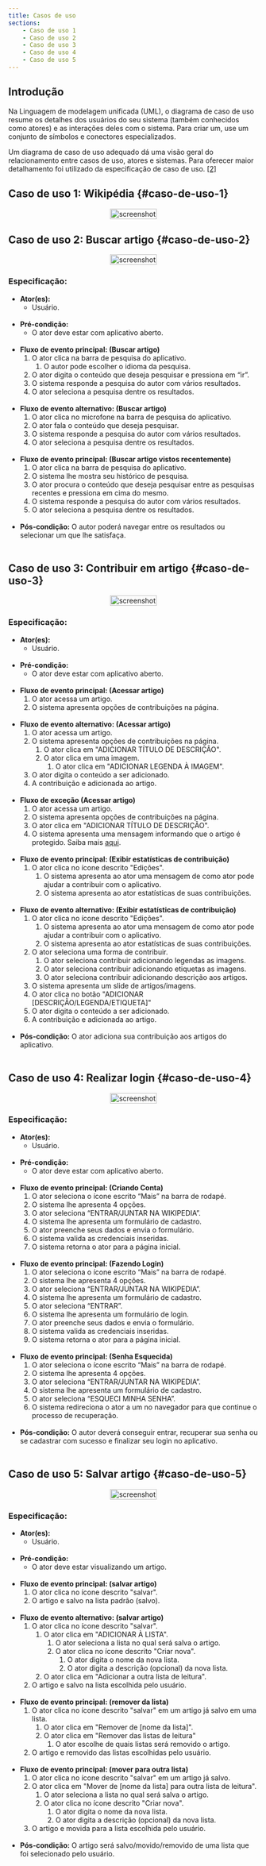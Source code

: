 ```yaml
---
title: Casos de uso
sections:
    - Caso de uso 1
    - Caso de uso 2
    - Caso de uso 3
    - Caso de uso 4
    - Caso de uso 5
---
```


## Introdução

Na Linguagem de modelagem unificada (UML), o diagrama de caso de uso resume os detalhes dos usuários do seu sistema (também conhecidos como atores) e as interações deles com o sistema. Para criar um, use um conjunto de símbolos e conectores especializados.

Um diagrama de caso de uso adequado dá uma visão geral do relacionamento entre casos de uso, atores e sistemas. Para oferecer maior detalhamento foi utilizado da especificação de caso de uso. [[2]](#label2)

## Caso de uso 1: Wikipédia {#caso-de-uso-1}

<div class="screenshot-holder" style="display: flex; justify-content: center;">
<a href="assets/images/casosdeuso/Wikipédia.png" data-title="Caso de uso do Wikipédia" data-toggle="lightbox">
<img class="img-responsive" src="assets/images/casosdeuso/Wikipédia.png" alt="screenshot" style="width: 100%" />
</a>
<a class="mask" href="assets/images/casosdeuso/Wikipédia.png" data-title="Caso de uso do Wikipédia" data-toggle="lightbox"><i class="icon fa fa-search-plus"></i>
</a>
</div>

## Caso de uso 2: Buscar artigo {#caso-de-uso-2}

<div class="screenshot-holder" style="display: flex; justify-content: center;">
<a href="assets/images/casosdeuso/Buscar_artigo.png" data-title="Caso de uso buscar artigo" data-toggle="lightbox">
<img class="img-responsive" src="assets/images/casosdeuso/Buscar_artigo.png" alt="screenshot" style="width: 100%" />
</a>
<a class="mask" href="assets/images/casosdeuso/Buscar_artigo.png" data-title="Caso de uso buscar artigo" data-toggle="lightbox"><i class="icon fa fa-search-plus"></i>
</a>
</div>

### Especificação:

* **Ator(es):**
    * Usuário.
    <br><br>
* **Pré-condição:**
    * O ator deve estar com aplicativo aberto.
    <br><br>
* **Fluxo de evento principal: (Buscar artigo)**
    1. O ator clica na barra de pesquisa do aplicativo.
        1. O autor pode escolher o idioma da pesquisa.
    2. O ator digita o conteúdo que deseja pesquisar e pressiona em “ir”.
    3. O sistema responde a pesquisa do autor com vários resultados.
    4. O ator seleciona a pesquisa dentre os resultados.
    <br><br>
* **Fluxo de evento alternativo: (Buscar artigo)**
    1. O ator clica no microfone na barra de pesquisa do aplicativo.
    2. O ator fala o conteúdo que deseja pesquisar.
    3. O sistema responde a pesquisa do autor com vários resultados.
    4. O ator seleciona a pesquisa dentre os resultados.
    <br><br>
* **Fluxo de evento principal: (Buscar artigo vistos recentemente)**
    1. O ator clica na barra de pesquisa do aplicativo.
    2. O sistema lhe mostra seu histórico de pesquisa.
    3. O ator procura o conteúdo que deseja pesquisar entre as pesquisas recentes e pressiona em cima do mesmo.
    4. O sistema responde a pesquisa do autor com vários resultados.
    5. O ator seleciona a pesquisa dentre os resultados.
    <br><br>
* **Pós-condição:**
    O autor poderá navegar entre os resultados ou selecionar um que lhe satisfaça.
    <br><br>

## Caso de uso 3: Contribuir em artigo {#caso-de-uso-3}

<div class="screenshot-holder" style="display: flex; justify-content: center;">
<a href="assets/images/casosdeuso/Contribuir_em_artigo.png" data-title="Caso de uso contribuir em artigo" data-toggle="lightbox">
<img class="img-responsive" src="assets/images/casosdeuso/Contribuir_em_artigo.png" alt="screenshot" style="width: 100%" />
</a>
<a class="mask" href="assets/images/casosdeuso/Contribuir_em_artigo.png" data-title="Caso de uso contribuir em artigo" data-toggle="lightbox"><i class="icon fa fa-search-plus"></i>
</a>
</div>

### Especificação:

* **Ator(es):**
    * Usuário.
    <br><br>
* **Pré-condição:**
    * O ator deve estar com aplicativo aberto.
    <br><br>
* **Fluxo de evento principal: (Acessar artigo)**
    1. O ator acessa um artigo.
    2. O sistema apresenta opções de contribuições na página.
    <br><br>
* **Fluxo de evento alternativo: (Acessar artigo)**
    1. O ator acessa um artigo.
    2. O sistema apresenta opções de contribuições na página.
        1. O ator clica em "ADICIONAR TÍTULO DE DESCRIÇÂO".
        2. O ator clica em uma imagem.
            1. O ator clica em "ADICIONAR LEGENDA À IMAGEM".
    3. O ator digita o conteúdo a ser adicionado.
    4. A contribuição e adicionada ao artigo.
    <br><br>
* **Fluxo de exceção (Acessar artigo)**
    1. O ator acessa um artigo.
    2. O sistema apresenta opções de contribuições na página.
    3. O ator clica em "ADICIONAR TÍTULO DE DESCRIÇÃO".
    4. O sistema apresenta uma mensagem informando que o artigo é protegido. Saiba mais [aqui](https://pt.wikipedia.org/wiki/Wikip%C3%A9dia:P%C3%A1gina_protegida).
    <br><br>
* **Fluxo de evento principal: (Exibir estatísticas de contribuição)**
    1. O ator clica no ícone descrito "Edições".
        1. O sistema apresenta ao ator uma mensagem de como ator pode ajudar a contribuir com o aplicativo.
        2. O sistema apresenta ao ator estatísticas de suas contribuições.
    <br><br>
* **Fluxo de evento alternativo: (Exibir estatísticas de contribuição)**
    1. O ator clica no ícone descrito "Edições".
        1. O sistema apresenta ao ator uma mensagem de como ator pode ajudar a contribuir com o aplicativo.
        2. O sistema apresenta ao ator estatísticas de suas contribuições.
    2. O ator seleciona uma forma de contribuir.
        1. O ator seleciona contribuir adicionando legendas as imagens.
        2. O ator seleciona contribuir adicionando etiquetas as imagens.
        3. O ator seleciona contribuir adicionando descrição aos artigos.
    3. O sistema apresenta um slide de artigos/imagens.
    4. O ator clica no botão "ADICIONAR [DESCRIÇÃO/LEGENDA/ETIQUETA]"
    5. O ator digita o conteúdo a ser adicionado.
    6. A contribuição e adicionada ao artigo.
    <br><br>
* **Pós-condição:**
    O ator adiciona sua contribuição aos artigos do aplicativo.
    <br><br>

## Caso de uso 4: Realizar login {#caso-de-uso-4}

<div class="screenshot-holder" style="display: flex; justify-content: center;">
<a href="assets/images/casosdeuso/Realizar_login_.png" data-title="Caso de uso realizar login" data-toggle="lightbox">
<img class="img-responsive" src="assets/images/casosdeuso/Realizar_login_.png" alt="screenshot" style="width: 100%" />
</a>
<a class="mask" href="assets/images/casosdeuso/Realizar_login_.png" data-title="Caso de uso realizar login" data-toggle="lightbox"><i class="icon fa fa-search-plus"></i>
</a>
</div>

### Especificação:

* **Ator(es):**
    * Usuário.
    <br><br>
* **Pré-condição:**
    * O ator deve estar com aplicativo aberto.
    <br><br>
* **Fluxo de evento principal: (Criando Conta)**
    1. O ator seleciona o ícone escrito “Mais” na barra de rodapé.
    2. O sistema lhe apresenta 4 opções.
    3. O ator seleciona “ENTRAR/JUNTAR NA WIKIPEDIA”.
    4. O sistema lhe apresenta um formulário de cadastro.
    5. O ator preenche seus dados e envia o formulário.
    6. O sistema valida as credenciais inseridas.
    7. O sistema retorna o ator para a página inicial.
    <br><br>
* **Fluxo de evento principal: (Fazendo Login)**
    1. O ator seleciona o ícone escrito “Mais” na barra de rodapé.
    2. O sistema lhe apresenta 4 opções.
    3. O ator seleciona “ENTRAR/JUNTAR NA WIKIPEDIA”.
    4. O sistema lhe apresenta um formulário de cadastro.
    5. O ator seleciona “ENTRAR”.
    6. O sistema lhe apresenta um formulário de login.
    7. O ator preenche seus dados e envia o formulário.
    8. O sistema valida as credenciais inseridas.
    9. O sistema retorna o ator para a página inicial.
    <br><br>
* **Fluxo de evento principal: (Senha Esquecida)**
    1. O ator seleciona o ícone escrito “Mais” na barra de rodapé.
    2. O sistema lhe apresenta 4 opções.
    3. O ator seleciona “ENTRAR/JUNTAR NA WIKIPEDIA”.
    4. O sistema lhe apresenta um formulário de cadastro.
    5. O ator seleciona “ESQUECI MINHA SENHA”.
    6. O sistema redireciona o ator a um no navegador para que continue o processo de recuperação.
    <br><br>
* **Pós-condição:**
    O autor deverá conseguir entrar, recuperar sua senha ou se cadastrar com sucesso e finalizar seu login no aplicativo.
    <br><br>

## Caso de uso 5: Salvar artigo {#caso-de-uso-5}

<div class="screenshot-holder" style="display: flex; justify-content: center;">
<a href="assets/images/casosdeuso/Salvar_artigo.png" data-title="Caso de uso salvar artigo" data-toggle="lightbox">
<img class="img-responsive" src="assets/images/casosdeuso/Salvar_artigo.png" alt="screenshot" style="width: 100%" />
</a>
<a class="mask" href="assets/images/casosdeuso/Salvar_artigo.png" data-title="Caso de uso salvar artigo" data-toggle="lightbox"><i class="icon fa fa-search-plus"></i>
</a>
</div>

### Especificação:

* **Ator(es):**
    * Usuário.
    <br><br>
* **Pré-condição:**
    * O ator deve estar visualizando um artigo.
    <br><br>
* **Fluxo de evento principal: (salvar artigo)**
    1. O ator clica no ícone descrito "salvar".
    2. O artigo e salvo na lista padrão (salvo).
    <br><br>
* **Fluxo de evento alternativo: (salvar artigo)**
    1. O ator clica no ícone descrito "salvar".
        1. O ator clica em "ADICIONAR À LISTA".
            1. O ator seleciona a lista no qual será salva o artigo.
            2. O ator clica no ícone descrito "Criar nova".
                1. O ator digita o nome da nova lista.
                2. O ator digita a descrição (opcional) da nova lista.
        2. O ator clica em "Adicionar a outra lista de leitura".
    4. O artigo e salvo na lista escolhida pelo usuário.
    <br><br>
* **Fluxo de evento principal: (remover da lista)**
    1. O ator clica no ícone descrito "salvar" em um artigo já salvo em uma lista.
        1. O ator clica em "Remover de [nome da lista]".
        2. O ator clica em "Remover das listas de leitura"
            1. O ator escolhe de quais listas será removido o artigo.
    3. O artigo e removido das listas escolhidas pelo usuário.
    <br><br>
* **Fluxo de evento principal: (mover para outra lista)**
    1. O ator clica no ícone descrito "salvar" em um artigo já salvo.
    2. O ator clica em "Mover de [nome da lista] para outra lista de leitura".
        1. O ator seleciona a lista no qual será salva o artigo.
        2. O ator clica no ícone descrito "Criar nova".
            1. O ator digita o nome da nova lista.
            2. O ator digita a descrição (opcional) da nova lista.
    3. O artigo e movida para a lista escolhida pelo usuário.
    <br><br>
* **Pós-condição:**
    O artigo será salvo/movido/removido de uma lista que foi selecionado pelo usuário.
    <br><br>